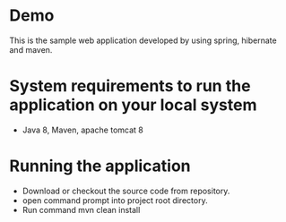# Demo
This is the sample web application developed by using spring, hibernate and maven.

# System requirements to run the application on your local system

- Java 8, Maven, apache tomcat 8

# Running the application

- Download or checkout the source code from repository.
- open command prompt into project root directory.
- Run command mvn clean install
